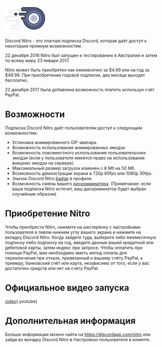 <!-- TITLE: [RU] Nitro -->
<!-- SUBTITLE: Поддержите разработку Discord -->

![Nitrobadge](/uploads/nitro/nitrobadge.png "Nitrobadge")

Discord Nitro - это платная подписка Discord, которая даёт доступ к некоторым премиум возможностям.

22 декабря 2016 Nitro был запущен к тестированию в Австралии и затем по всему миру 23 января 2017.

Nitro может быть приобретен как ежемесячно за $4.99 или на год за $49.99. При приобретении годовой подписки, два месяца выходят бесплатно.

22 декабря 2017 была добавлена возможность платить используя счёт PayPal.

# Возможности
Подписка Discord Nitro даёт пользователям доступ к следующим возможностям:

* Установка анимированного GIF-аватара.
* Возможность использования анимированных эмодзи.
* Возможность повсеместного использования пользовательских эмодзи (если у пользователя имеется право на использование внешних эмодзи на сервере).
* Максимальный размер загрузок изменен с 8 Мб на 50 Мб.
* Возможность демонстрации экрана в 720p 60fps или 1080p 30fps.
* Значок Discord Nitro [badge](/badges) в профиле.
* Возможность смены вашего [дискриминатора](/discriminator). (Примечание: если ваша подписка Nitro истечет, ваш дискриминатор будет выбран случайным образом)
# Приобретение Nitro
Чтобы приобрести Nitro, нажмите на шестерёнку с настройками пользователя в левом нижнем углу вашего экрана и нажмите на вкладку Discord Nitro. Когда зайдете туда, выберите либо ежемесячную подписку либо подписку на год, введите данные вашей кредитной или дебетовой карты, затем индекс при запросе. Чтобы оплатить при помощи PayPal, вам необходимо иметь метод оплаты для переключения при отказе, привязанный к вашему счёту PayPal, к примеру, банковский счёт или карта, независимо от того, если у вас достаточно средств или нет на счёту PayPal. 

# Официальное видео запуска

[video](https://www.youtube.com/watch?v=psIIWROIvtM){.youtube}


# Дополнительная информация
Больше информации можно найти на https://discordapp.com/nitro или зайдя во вкладку Discord Nitro в Настройках пользователя в клиенте.
